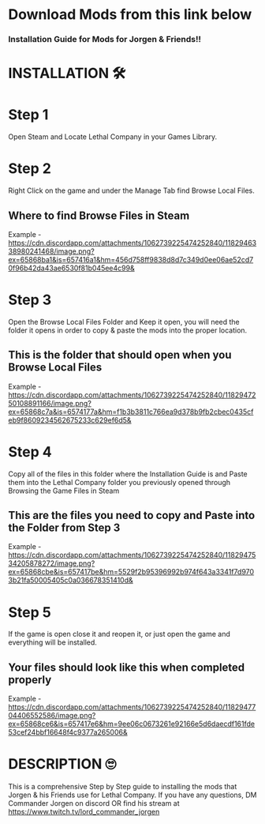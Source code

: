 # Download Mods from this link below 


 ### Installation Guide for Mods for Jorgen & Friends!! ###

# INSTALLATION 🛠 #
# Step 1
Open Steam and Locate Lethal Company in your Games Library. 


# Step 2
Right Click on the game and under the Manage Tab find Browse Local Files. 

## Where to find Browse Files in Steam
Example - https://cdn.discordapp.com/attachments/1062739225474252840/1182946338980241468/image.png?ex=65868ba1&is=657416a1&hm=456d758ff9838d8d7c349d0ee06ae52cd70f96b42da43ae6530f81b045ee4c99&

# Step 3
Open the Browse Local Files Folder and Keep it open, you will need the folder it opens in order to copy & paste the mods into the proper location. 

## This is the folder that should open when you Browse Local Files
Example - https://cdn.discordapp.com/attachments/1062739225474252840/1182947250108891166/image.png?ex=65868c7a&is=6574177a&hm=f1b3b3811c766ea9d378b9fb2cbec0435cfeb9f8609234562675233c629ef6d5&

# Step 4
Copy all of the files in this folder where the Installation Guide is and Paste them into the Lethal Company folder you previously opened through Browsing the Game Files in Steam

## This are the files you need to copy and Paste into the Folder from Step 3
Example - https://cdn.discordapp.com/attachments/1062739225474252840/1182947534205878272/image.png?ex=65868cbe&is=657417be&hm=5529f2b95396992b974f643a3341f7d9703b21fa50005405c0a036678351410d&

# Step 5
If the game is open close it and reopen it, or just open the game and everything will be installed.

## Your files should look like this when completed properly
Example - https://cdn.discordapp.com/attachments/1062739225474252840/1182947704406552586/image.png?ex=65868ce6&is=657417e6&hm=9ee06c0673261e92166e5d6daecdf161fde53cef24bbf16648f4c9377a265006&

# DESCRIPTION 🙄
This is a comprehensive Step by Step guide to installing the mods that Jorgen & his Friends use for Lethal Company. If you have any questions, DM Commander Jorgen on discord OR find his stream at https://www.twitch.tv/lord_commander_jorgen
